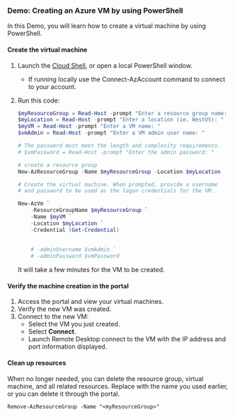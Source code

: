 ### Demo: Creating an Azure VM by using PowerShell

In this Demo, you will learn how to create a virtual machine by using PowerShell.

#### Create the virtual machine

1. Launch the [Cloud Shell](https://shell.azure.com/), or open a local PowerShell window.

   - If running locally use the Connect-AzAccount command to connect to your account.

2. Run this code:

   ```powershell
   $myResourceGroup = Read-Host -prompt "Enter a resource group name: "
   $myLocation = Read-Host -prompt "Enter a location (ie. WestUS): "
   $myVM = Read-Host -prompt "Enter a VM name: "
   $vmAdmin = Read-Host -prompt "Enter a VM admin user name: "
   
   # The password must meet the length and complexity requirements.
   # $vmPassword = Read-Host -prompt "Enter the admin password: "
   
   # create a resource group
   New-AzResourceGroup -Name $myResourceGroup -Location $myLocation
   
   # Create the virtual machine. When prompted, provide a username
   # and password to be used as the logon credentials for the VM.
   
   New-AzVm `
       -ResourceGroupName $myResourceGroup `
       -Name $myVM `
       -Location $myLocation `
       -Credential (Get-Credential)
       
       
       # -adminUsername $vmAdmin `
       # -adminPassword $vmPassword
   ```

   It will take a few minutes for the VM to be created.

#### Verify the machine creation in the portal

1. Access the portal and view your virtual machines.
2. Verify the new VM was created.
3. Connect to the new VM:
   - Select the VM you just created.
   - Select **Connect**.
   - Launch Remote Desktop connect to the VM with the IP address and port information displayed.

#### Clean up resources

When no longer needed, you can delete the resource group, virtual machine, and all related resources. Replace <myResourceGroup> with the name you used earlier, or you can delete it through the portal.

```
Remove-AzResourceGroup -Name "<myResourceGroup>"
```